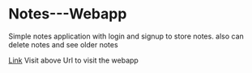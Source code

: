 # Notes---Webapp


Simple notes application with login and signup to store notes.
also can delete notes and see older notes


[Link](http://vinayghate.pythonanywhere.com/sign-up)
Visit above Url to visit the webapp

